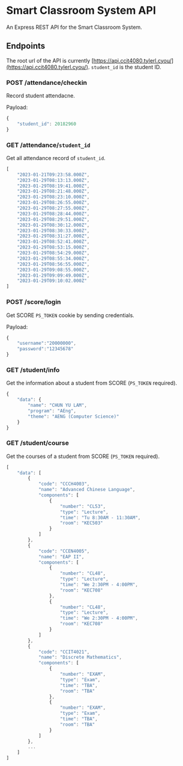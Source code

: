 # Smart Classroom System API
An Express REST API for the Smart Classroom System.

## Endpoints
The root url of the API is currently [https://api.ccit4080.tylerl.cyou/](https://api.ccit4080.tylerl.cyou/). `student_id` is the student ID.

### POST /attendance/checkin
Record student attendacne.

Payload:
```javascript
{
	"student_id": 20182960
}
```

### GET /attendance/`student_id`
Get all attendance record of `student_id`.

```javascript
[
	"2023-01-21T09:23:58.000Z",
	"2023-01-29T08:13:13.000Z",
	"2023-01-29T08:19:41.000Z",
	"2023-01-29T08:21:48.000Z",
	"2023-01-29T08:23:10.000Z",
	"2023-01-29T08:26:55.000Z",
	"2023-01-29T08:27:55.000Z",
	"2023-01-29T08:28:44.000Z",
	"2023-01-29T08:29:51.000Z",
	"2023-01-29T08:30:12.000Z",
	"2023-01-29T08:30:33.000Z",
	"2023-01-29T08:31:27.000Z",
	"2023-01-29T08:52:41.000Z",
	"2023-01-29T08:53:15.000Z",
	"2023-01-29T08:54:29.000Z",
	"2023-01-29T08:55:34.000Z",
	"2023-01-29T08:56:55.000Z",
	"2023-01-29T09:08:55.000Z",
	"2023-01-29T09:09:49.000Z",
	"2023-01-29T09:10:02.000Z"
]
```

### POST /score/login
Get SCORE `PS_TOKEN` cookie by sending credentials.

Payload:
```javascript
{
	"username":"20000000",
	"password":"12345678"
}
```


### GET /student/info
Get the information about a student from SCORE (`PS_TOKEN` required).

```javascript
{
	"data": {
		"name": "CHUN YU LAM",
		"program": "AEng",
		"theme": "AENG (Computer Science)"
	}
}
```

### GET /student/course
Get the courses of a student from SCORE (`PS_TOKEN` required).

```javascript
[
	"data": [
		{
			"code": "CCCH4003",
			"name": "Advanced Chinese Language",
			"components": [
				{
					"number": "CL53",
					"type": "Lecture",
					"time": "Tu 8:30AM - 11:30AM",
					"room": "KEC503"
				}
			]
		},
		{
			"code": "CCEN4005",
			"name": "EAP II",
			"components": [
				{
					"number": "CL48",
					"type": "Lecture",
					"time": "We 2:30PM - 4:00PM",
					"room": "KEC708"
				},
				{
					"number": "CL48",
					"type": "Lecture",
					"time": "We 2:30PM - 4:00PM",
					"room": "KEC708"
				}
			]
		},
		{
			"code": "CCIT4021",
			"name": "Discrete Mathematics",
			"components": [
				{
					"number": "EXAM",
					"type": "Exam",
					"time": "TBA",
					"room": "TBA"
				},
				{
					"number": "EXAM",
					"type": "Exam",
					"time": "TBA",
					"room": "TBA"
				}
			]
		},
		...
	]
]
```
